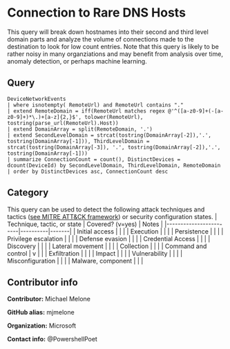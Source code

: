 # Connection to Rare DNS Hosts

This query will break down hostnames into their second and third level domain parts and analyze the volume of connections made to the destination to look for low count entries. Note that this query is likely to be rather noisy in many organziations and may benefit from analysis over time, anomaly detection, or perhaps machine learning.

## Query
```
DeviceNetworkEvents
| where isnotempty( RemoteUrl) and RemoteUrl contains "."
| extend RemoteDomain = iff(RemoteUrl matches regex @'^([a-z0-9]+(-[a-z0-9]+)*\.)+[a-z]{2,}$', tolower(RemoteUrl), tostring(parse_url(RemoteUrl).Host))
| extend DomainArray = split(RemoteDomain, '.')
| extend SecondLevelDomain = strcat(tostring(DomainArray[-2]),'.', tostring(DomainArray[-1])), ThirdLevelDomain = strcat(tostring(DomainArray[-3]), '.', tostring(DomainArray[-2]),'.', tostring(DomainArray[-1]))
| summarize ConnectionCount = count(), DistinctDevices = dcount(DeviceId) by SecondLevelDomain, ThirdLevelDomain, RemoteDomain
| order by DistinctDevices asc, ConnectionCount desc
```
## Category
This query can be used to detect the following attack techniques and tactics ([see MITRE ATT&CK framework](https://attack.mitre.org/)) or security configuration states.
| Technique, tactic, or state | Covered? (v=yes) | Notes |
|------------------------|----------|-------|
| Initial access |  |  |
| Execution |  |  |
| Persistence |  |  | 
| Privilege escalation |  |  |
| Defense evasion |  |  | 
| Credential Access |  |  | 
| Discovery |  |  | 
| Lateral movement |  |  | 
| Collection |  |  | 
| Command and control | v |  | 
| Exfiltration |  |  | 
| Impact |  |  |
| Vulnerability |  |  |
| Misconfiguration |  |  |
| Malware, component |  |  |

## Contributor info
**Contributor:** Michael Melone

**GitHub alias:** mjmelone

**Organization:** Microsoft

**Contact info:** @PowershellPoet
